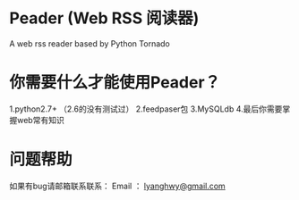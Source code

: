 Peader (Web RSS 阅读器)
======
A web rss reader based by Python Tornado

你需要什么才能使用Peader？
===========
1.python2.7+ （2.6的没有测试过）
2.feedpaser包
3.MySQLdb
4.最后你需要掌握web常有知识

问题帮助
=================
如果有bug请邮箱联系联系：
     Email ： lyanghwy@gmail.com
